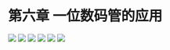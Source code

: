 # 第六章 一位数码管的应用


<img src="../img/go1/30.png" />

<img src="../img/go1/31.png" />

<img src="../img/go1/32.png" />

<img src="../img/go1/33.png" />

<img src="../img/go1/34.png" />

<img src="../img/go1/35.png" />